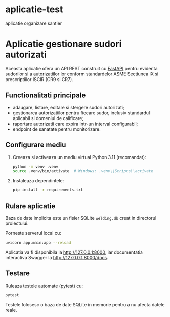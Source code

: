 # aplicatie-test
aplicatie organizare santier
# Aplicatie gestionare sudori autorizati

Aceasta aplicatie ofera un API REST construit cu [FastAPI](https://fastapi.tiangolo.com/) pentru evidenta sudorilor si a autorizatiilor lor conform standardelor ASME Sectiunea IX si prescriptiilor ISCIR (CR9 si CR7).

## Functionalitati principale

- adaugare, listare, editare si stergere sudori autorizati;
- gestionarea autorizatiilor pentru fiecare sudor, inclusiv standardul aplicabil si domeniul de calificare;
- raportare autorizatii care expira intr-un interval configurabil;
- endpoint de sanatate pentru monitorizare.

## Configurare mediu

1. Creeaza si activeaza un mediu virtual Python 3.11 (recomandat):

   ```bash
   python -m venv .venv
   source .venv/bin/activate  # Windows: .venv\\Scripts\\activate
   ```

2. Instaleaza dependintele:

   ```bash
   pip install -r requirements.txt
   ```

## Rulare aplicatie

Baza de date implicita este un fisier SQLite `welding.db` creat in directorul proiectului.

Porneste serverul local cu:

```bash
uvicorn app.main:app --reload
```

Aplicatia va fi disponibila la http://127.0.0.1:8000, iar documentatia interactiva Swagger la http://127.0.0.1:8000/docs.

## Testare

Ruleaza testele automate (pytest) cu:

```bash
pytest
```

Testele folosesc o baza de date SQLite in memorie pentru a nu afecta datele reale.
